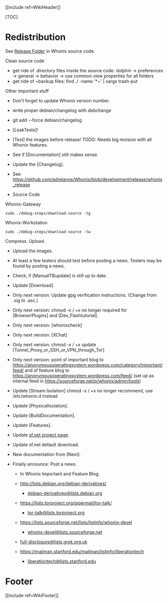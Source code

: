 [[include ref=WikiHeader]]

[TOC]

# Redistribution

See [Release Folder](https://github.com/adrelanos/Whonix/tree/development/release) in Whonix source code.

Clean source code

* get ride of .directory files inside the source code: dolphin -> preferences -> general -> behavior -> use common view properties for all folders
* get ride of ~backup files: find ./ -name '*~' | xargs trash-put

Other important stuff

* Don't forget to update Whonix version number.
* write proper debian/changelog with debchange
* git add --force debian/changelog
* [LeakTests]!
* [Test] the images before release! TODO: Needs big revision with all Whonix features.
* See if [Documentation] still makes sense.
* Update the [Changelog].
* See https://github.com/adrelanos/Whonix/blob/development/release/whonix_release

* Source Code

Whonix-Gateway

    sudo ./debug-steps/download-source -tg

Whonix-Workstation

    sudo ./debug-steps/download-source -tw

Compress. Upload.

* Upload the images.
* At least a few testers should test before posting a news. Testers may be found by posting a news.
* Check, if [ManualTBupdate] is still up to date.
* Update [Download].

* Only next version: Update gpg verification instructions. (Change from .sig to .asc.)
* Only next version: chmod -x / +x no longer required for [BrowserPlugins] and [Dev_Flashtutorial].
* Only next version: [whonixcheck]
* Only next version: [XChat]
* Only next version: chmod -x / +x update [Tunnel_Proxy_or_SSH_or_VPN_through_Tor]
* Only next version: point sf important blog to https://anonymousoperatingsystem.wordpress.com/category/important/feed/ and sf feature blog to https://anonymousoperatingsystem.wordpress.com/feed/ (set up as internal feed in https://sourceforge.net/p/whonix/admin/tools)

* Update [Stream Isolation] chmod -x / +x no longer recommend, use /etc/whonix.d instead


* Update [PhysicalIsolation].
* Update [BuildDocumentation].
* Update [Features].
* Update [sf.net project page](http://sourceforge.net/projects/whonix/).
* Update sf.net default download.
* New documentation from [Next].
* Finally announce: Post a news.

    * In Whonix Important and Feature Blog.

    * http://lists.debian.org/debian-derivatives/
        * debian-derivatives@lists.debian.org

    * https://lists.torproject.org/pipermail/tor-talk/
        * tor-talk@lists.torproject.org

    * https://lists.sourceforge.net/lists/listinfo/whonix-devel
        * whonix-devel@lists.sourceforge.net

    * full-disclosure@lists.grok.org.uk

    * https://mailman.stanford.edu/mailman/listinfo/liberationtech
        * liberationtech@lists.stanford.edu

# Footer #
[[include ref=WikiFooter]]